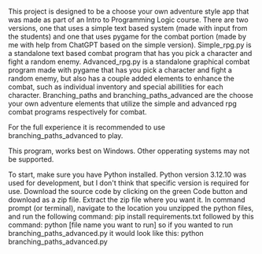 This project is designed to be a choose your own adventure style app that was made as part of an Intro to Programming Logic course. There are two versions, one that uses a simple text based system (made with input from the students) and one that uses pygame for the combat portion (made by me with help from ChatGPT based on the simple version).
Simple_rpg.py is a standalone text based combat program that has you pick a character and fight a random enemy.
Advanced_rpg.py is a standalone graphical combat program made with pygame that has you pick a character and fight a random enemy, but also has a couple added elements to enhance the combat, such as individual inventory and special abillities for each character.
Branching_paths and branching_paths_advanced are the choose your own adventure elements that utilize the simple and advanced rpg combat programs respectively for combat.

For the full experience it is recommended to use branching_paths_advanced to play.

This program, works best on Windows. Other opperating systems may not be supported.

To start, make sure you have Python installed. Python version 3.12.10 was used for development, but I don't think that specific version is required for use.
Download the source code by clicking on the green Code button and download as a zip file. Extract the zip file where you want it.
In command prompt (or terminal), navigate to the location you unzipped the python files, and run the following command:
  pip install requirements.txt
followed by this command:
  python [file name you want to run]
so if you wanted to run branching_paths_advanced.py it would look like this:
  python branching_paths_advanced.py
